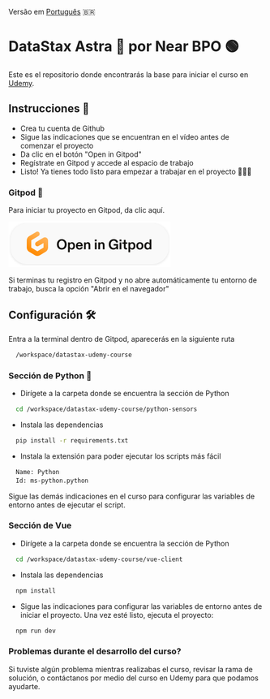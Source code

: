 Versão em [Português](Readme_PT-BR.md) :brazil:

# DataStax Astra 🚀 por Near BPO 🟢

Este es el repositorio donde encontrarás la base para iniciar el curso en [Udemy](https://www.udemy.com/).

## Instrucciones 📄
- Crea tu cuenta de Github
- Sigue las indicaciones que se encuentran en el vídeo antes de comenzar el proyecto
- Da clic en el botón "Open in Gitpod"
- Regístrate en Gitpod y accede al espacio de trabajo
- Listo! Ya tienes todo listo para empezar a trabajar en el proyecto 💪🏻😎

### Gitpod 🍵

Para iniciar tu proyecto en Gitpod, da clic aquí.

<a href="https://gitpod.io/#https://github.com/nearBPO/datastax-udemy-course"><img src="META-INF/open_in_gitpod.svg?raw=true" /></a>

Si terminas tu registro en Gitpod y no abre automáticamente tu entorno de trabajo, busca la opción "Abrir en el navegador"

## Configuración 🛠️

Entra a la terminal dentro de Gitpod, aparecerás en la siguiente ruta

```bash
  /workspace/datastax-udemy-course
```

### Sección de Python 🐍

- Dirígete a la carpeta donde se encuentra la sección de Python

```bash
  cd /workspace/datastax-udemy-course/python-sensors
```

- Instala las dependencias

```bash
  pip install -r requirements.txt 
```

- Instala la extensión para poder ejecutar los scripts más fácil

```bash
  Name: Python
  Id: ms-python.python
```

Sigue las demás indicaciones en el curso para configurar las variables de entorno antes de ejecutar el script.

### Sección de Vue

- Dirígete a la carpeta donde se encuentra la sección de Python

```bash
  cd /workspace/datastax-udemy-course/vue-client
```

- Instala las dependencias

```bash
  npm install
```

- Sigue las indicaciones para configurar las variables de entorno antes de iniciar el proyecto. Una vez esté listo, ejecuta el proyecto:

```bash
  npm run dev
```

### Problemas durante el desarrollo del curso?

Si tuviste algún problema mientras realizabas el curso, revisar la rama de solución, o contáctanos por medio del curso en Udemy para que podamos ayudarte.
